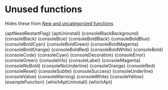 # Unused functions

Hides these from [New and uncategorized functions](./todo.md)

{aptNeedRestartFlag}
{aptUninstall}
{consoleBlackBackground}
{consoleBlack}
{consoleBlue}
{consoleBoldBlack}
{consoleBoldBlue}
{consoleBoldCyan}
{consoleBoldGreen}
{consoleBoldMagenta}
{consoleBoldOrange}
{consoleBoldRed}
{consoleBoldWhite}
{consoleBold}
{consoleCode}
{consoleCyan}
{consoleDecoration}
{consoleError}
{consoleGreen}
{consoleInfo}
{consoleLabel}
{consoleMagenta}
{consoleNoBold}
{consoleNoUnderline}
{consoleOrange}
{consoleRed}
{consoleReset}
{consoleSubtle}
{consoleSuccess}
{consoleUnderline}
{consoleValue}
{consoleWarning}
{consoleWhite}
{consoleYellow}
{exampleFunction}
{whichAptUninstall}
{whichApt}
